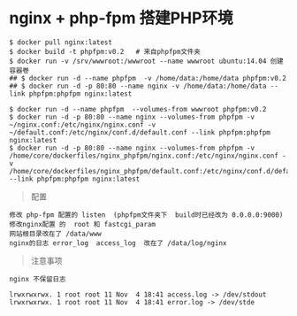 # nginx + php-fpm 搭建PHP环境



	$ docker pull nginx:latest
	$ docker build -t phpfpm:v0.2   # 来自phpfpm文件夹
	$ docker run -v /srv/wwwroot:/wwwroot --name wwwroot ubuntu:14.04 创建容器卷
	## $ docker run -d --name phpfpm  -v /home/data:/home/data phpfpm:v0.2
	## $ docker run -d -p 80:80 --name nginx -v /home/data:/home/data --link phpfpm:phpfpm nginx:latest
	
	$ docker run -d --name phpfpm  --volumes-from wwwroot phpfpm:v0.2
	$ docker run -d -p 80:80 --name nginx --volumes-from phpfpm -v ~/nginx.conf:/etc/nginx/nginx.conf -v ~/default.conf:/etc/nginx/conf.d/default.conf --link phpfpm:phpfpm nginx:latest
	$ docker run -d -p 80:80 --name nginx --volumes-from phpfpm -v /home/core/dockerfiles/nginx_phpfpm/nginx.conf:/etc/nginx/nginx.conf -v /home/core/dockerfiles/nginx_phpfpm/default.conf:/etc/nginx/conf.d/default.conf --link phpfpm:phpfpm nginx:latest
	
	
	
	
>  配置

	修改 php-fpm 配置的 listen  (phpfpm文件夹下  build时已经改为 0.0.0.0:9000)
	修改nginx配置 的  root 和 fastcgi_param
	网站根目录改在了 /data/www
	nginx的日志 error_log  access_log  改在了 /data/log/nginx
	
	
	
> 注意事项

	nginx 不保留日志
	
	lrwxrwxrwx. 1 root root 11 Nov  4 18:41 access.log -> /dev/stdout
	lrwxrwxrwx. 1 root root 11 Nov  4 18:41 error.log -> /dev/stde